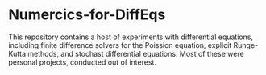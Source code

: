 # Numercics-for-DiffEqs

This repository contains a host of experiments with differential equations, including finite difference solvers for the Poission equation, explicit Runge-Kutta methods, and stochast differential equations. Most of these were personal projects, conducted out of interest. 
